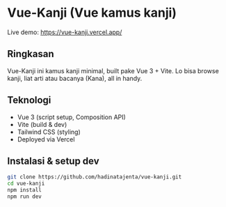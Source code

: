 
# Vue-Kanji (Vue kamus kanji)

Live demo: https://vue-kanji.vercel.app/

## Ringkasan
Vue-Kanji ini kamus kanji minimal, built pake Vue 3 + Vite. Lo bisa browse kanji, liat arti atau bacanya (Kana), all in handy.

## Teknologi
- Vue 3 (script setup, Composition API)
- Vite (build & dev)
- Tailwind CSS (styling)
- Deployed via Vercel

## Instalasi & setup dev
```bash
git clone https://github.com/hadinatajenta/vue-kanji.git
cd vue-kanji
npm install
npm run dev
